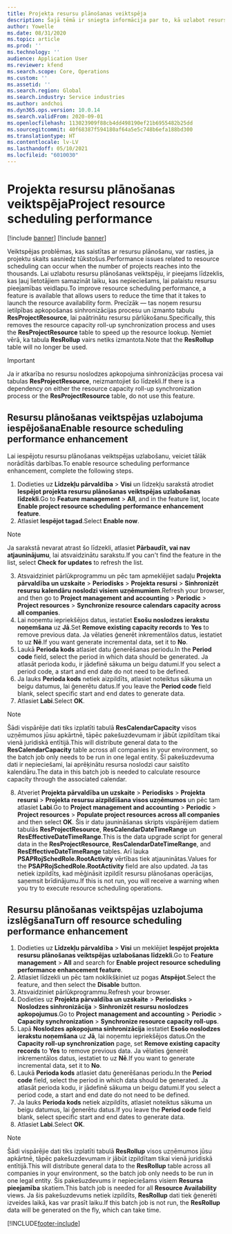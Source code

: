 ```yaml
---
title: Projekta resursu plānošanas veiktspēja
description: Šajā tēmā ir sniegta informācija par to, kā uzlabot resursu plānošanas veiktspēju lielam skaitam projektu.
author: Yowelle
ms.date: 08/31/2020
ms.topic: article
ms.prod: ''
ms.technology: ''
audience: Application User
ms.reviewer: kfend
ms.search.scope: Core, Operations
ms.custom: ''
ms.assetid: ''
ms.search.region: Global
ms.search.industry: Service industries
ms.author: andchoi
ms.dyn365.ops.version: 10.0.14
ms.search.validFrom: 2020-09-01
ms.openlocfilehash: 113023909f88cb4dd498190ef21b6955482b25dd
ms.sourcegitcommit: 40f68387f594180af64a5e5c748b6efa188bd300
ms.translationtype: HT
ms.contentlocale: lv-LV
ms.lasthandoff: 05/10/2021
ms.locfileid: "6010030"
---
```

# <a name="project-resource-scheduling-performance"></a><span data-ttu-id="65a19-103">Projekta resursu plānošanas veiktspēja</span><span class="sxs-lookup"><span data-stu-id="65a19-103">Project resource scheduling performance</span></span>

[!include [banner](../includes/banner.md)]
[!include [banner](../includes/preview-banner.md)]


<span data-ttu-id="65a19-104">Veiktspējas problēmas, kas saistītas ar resursu plānošanu, var rasties, ja projektu skaits sasniedz tūkstošus.</span><span class="sxs-lookup"><span data-stu-id="65a19-104">Performance issues related to resource scheduling can occur when the number of projects reaches into the thousands.</span></span> <span data-ttu-id="65a19-105">Lai uzlabotu resursu plānošanas veiktspēju, ir pieejams līdzeklis, kas ļauj lietotājiem samazināt laiku, kas nepieciešams, lai palaistu resursu pieejamības veidlapu.</span><span class="sxs-lookup"><span data-stu-id="65a19-105">To improve resource scheduling performance, a feature is available that allows users to reduce the time that it takes to launch the resource availability form.</span></span> <span data-ttu-id="65a19-106">Precīzāk — tas noņem resursu ietilpības apkopošanas sinhronizācijas procesu un izmanto tabulu **ResProjectResource**, lai paātrinātu resursu pārlūkošanu.</span><span class="sxs-lookup"><span data-stu-id="65a19-106">Specifically, this removes the resource capacity roll-up synchronization process and uses the **ResProjectResource** table to speed up the resource lookup.</span></span> <span data-ttu-id="65a19-107">Ņemiet vērā, ka tabula **ResRollup** vairs netiks izmantota.</span><span class="sxs-lookup"><span data-stu-id="65a19-107">Note that the **ResRollup** table will no longer be used.</span></span>

> [!IMPORTANT]
> <span data-ttu-id="65a19-108">Ja ir atkarība no resursu noslodzes apkopojuma sinhronizācijas procesa vai tabulas **ResProjectResource**, neizmantojiet šo līdzekli.</span><span class="sxs-lookup"><span data-stu-id="65a19-108">If there is a dependency on either the resource capacity roll-up synchronization process or the **ResProjectResource** table, do not use this feature.</span></span>

## <a name="enable-resource-scheduling-performance-enhancement"></a><span data-ttu-id="65a19-109">Resursu plānošanas veiktspējas uzlabojuma iespējošana</span><span class="sxs-lookup"><span data-stu-id="65a19-109">Enable resource scheduling performance enhancement</span></span>
<span data-ttu-id="65a19-110">Lai iespējotu resursu plānošanas veiktspējas uzlabošanu, veiciet tālāk norādītās darbības.</span><span class="sxs-lookup"><span data-stu-id="65a19-110">To enable resource scheduling performance enhancement, complete the following steps.</span></span>

1. <span data-ttu-id="65a19-111">Dodieties uz **Līdzekļu pārvaldība** > **Visi** un līdzekļu sarakstā atrodiet **Iespējot projekta resursu plānošanas veiktspējas uzlabošanas līdzekli**.</span><span class="sxs-lookup"><span data-stu-id="65a19-111">Go to **Feature management** > **All**, and in the feature list, locate **Enable project resource scheduling performance enhancement feature**.</span></span>
2. <span data-ttu-id="65a19-112">Atlasiet **Iespējot tagad**.</span><span class="sxs-lookup"><span data-stu-id="65a19-112">Select **Enable now**.</span></span>

> [!NOTE]
> <span data-ttu-id="65a19-113">Ja sarakstā nevarat atrast šo līdzekli, atlasiet **Pārbaudīt, vai nav atjauninājumu**, lai atsvaidzinātu sarakstu.</span><span class="sxs-lookup"><span data-stu-id="65a19-113">If you can't find the feature in the list, select **Check for updates** to refresh the list.</span></span>

3. <span data-ttu-id="65a19-114">Atsvaidziniet pārlūkprogrammu un pēc tam apmeklējiet sadaļu **Projekta pārvaldība un uzskaite** > **Periodisks** > **Projekta resursi** > **Sinhronizēt resursu kalendāru noslodzi visiem uzņēmumiem**.</span><span class="sxs-lookup"><span data-stu-id="65a19-114">Refresh your browser, and then go to **Project management and accounting** > **Periodic** > **Project resources** > **Synchronize resource calendars capacity across all companies**.</span></span>
4. <span data-ttu-id="65a19-115">Lai noņemtu iepriekšējos datus, iestatiet **Esošu noslodzes ierakstu noņemšana** uz **Jā**.</span><span class="sxs-lookup"><span data-stu-id="65a19-115">Set **Remove existing capacity records** to **Yes** to remove previous data.</span></span> <span data-ttu-id="65a19-116">Ja vēlaties ģenerēt inkrementālos datus, iestatiet to uz **Nē**.</span><span class="sxs-lookup"><span data-stu-id="65a19-116">If you want generate incremental data, set it to **No**.</span></span>
5. <span data-ttu-id="65a19-117">Laukā **Perioda kods** atlasiet datu ģenerēšanas periodu.</span><span class="sxs-lookup"><span data-stu-id="65a19-117">In the **Period code** field, select the period in which data should be generated.</span></span> <span data-ttu-id="65a19-118">Ja atlasāt perioda kodu, ir jādefinē sākuma un beigu datumi.</span><span class="sxs-lookup"><span data-stu-id="65a19-118">If you select a period code, a start and end date do not need to be defined.</span></span>
6. <span data-ttu-id="65a19-119">Ja lauks **Perioda kods** netiek aizpildīts, atlasiet noteiktus sākuma un beigu datumus, lai ģenerētu datus.</span><span class="sxs-lookup"><span data-stu-id="65a19-119">If you leave the **Period code** field blank, select specific start and end dates to generate data.</span></span>
7. <span data-ttu-id="65a19-120">Atlasiet **Labi**.</span><span class="sxs-lookup"><span data-stu-id="65a19-120">Select **OK**.</span></span>

 > [!NOTE]
 > <span data-ttu-id="65a19-121">Šādi vispārējie dati tiks izplatīti tabulā **ResCalendarCapacity** visos uzņēmumos jūsu apkārtnē, tāpēc pakešuzdevumam ir jābūt izpildītam tikai vienā juridiskā entītijā.</span><span class="sxs-lookup"><span data-stu-id="65a19-121">This will distribute general data to the **ResCalendarCapacity** table across all companies in your environment, so the batch job only needs to be run in one legal entity.</span></span> <span data-ttu-id="65a19-122">Šī pakešuzdevuma dati ir nepieciešami, lai aprēķinātu resursa noslodzi caur saistīto kalendāru.</span><span class="sxs-lookup"><span data-stu-id="65a19-122">The data in this batch job is needed to calculate resource capacity through the associated calendar.</span></span>

8. <span data-ttu-id="65a19-123">Atveriet **Projekta pārvaldība un uzskaite** > **Periodisks** > **Projekta resursi** > **Projekta resursu aizpildīšana visos uzņēmumos** un pēc tam atlasiet **Labi**.</span><span class="sxs-lookup"><span data-stu-id="65a19-123">Go to **Project management and accounting** > **Periodic** > **Project resources** > **Populate project resources across all companies** and then select **OK**.</span></span> <span data-ttu-id="65a19-124">Šis ir datu jaunināšanas skripts vispārējiem datiem tabulās **ResProjectResource**, **ResCalendarDateTimeRange** un **ResEffectiveDateTimeRange**.</span><span class="sxs-lookup"><span data-stu-id="65a19-124">This is the data upgrade script for general data in the **ResProjectResource**, **ResCalendarDateTimeRange**, and **ResEffectiveDateTimeRange** tables.</span></span> <span data-ttu-id="65a19-125">Arī lauka **PSAPRojSchedRole.RootActivity** vērtības tiek atjauninātas.</span><span class="sxs-lookup"><span data-stu-id="65a19-125">Values for the **PSAPRojSchedRole.RootActivity** field are also updated.</span></span> <span data-ttu-id="65a19-126">Ja tas netiek izpildīts, kad mēģināsit izpildīt resursu plānošanas operācijas, saņemsit brīdinājumu.</span><span class="sxs-lookup"><span data-stu-id="65a19-126">If this is not run, you will receive a warning when you try to execute resource scheduling operations.</span></span>
 
## <a name="turn-off-resource-scheduling-performance-enhancement"></a><span data-ttu-id="65a19-127">Resursu plānošanas veiktspējas uzlabojuma izslēgšana</span><span class="sxs-lookup"><span data-stu-id="65a19-127">Turn off resource scheduling performance enhancement</span></span>

1. <span data-ttu-id="65a19-128">Dodieties uz **Līdzekļu pārvaldība** > **Visi** un meklējiet **Iespējot projekta resursu plānošanas veiktspējas uzlabošanas līdzekli**.</span><span class="sxs-lookup"><span data-stu-id="65a19-128">Go to **Feature management** > **All**  and search for **Enable project resource scheduling performance enhancement feature**.</span></span>
2. <span data-ttu-id="65a19-129">Atlasiet līdzekli un pēc tam noklikšķiniet uz pogas **Atspējot**.</span><span class="sxs-lookup"><span data-stu-id="65a19-129">Select the feature, and then select the **Disable** button.</span></span>
3. <span data-ttu-id="65a19-130">Atsvaidziniet pārlūkprogrammu.</span><span class="sxs-lookup"><span data-stu-id="65a19-130">Refresh your browser.</span></span>
4. <span data-ttu-id="65a19-131">Dodieties uz **Projekta pārvaldība un uzskaite** > **Periodisks** > **Noslodzes sinhronizācija** > **Sinhronizēt resursu noslodzes apkopojumus**.</span><span class="sxs-lookup"><span data-stu-id="65a19-131">Go to **Project management and accounting** > **Periodic** > **Capacity synchronization** > **Synchronize resource capacity roll-ups**.</span></span>
5. <span data-ttu-id="65a19-132">Lapā **Noslodzes apkopojuma sinhronizācija** iestatiet **Esošo noslodzes ierakstu noņemšana** uz **Jā**, lai noņemtu iepriekšējos datus.</span><span class="sxs-lookup"><span data-stu-id="65a19-132">On the **Capacity roll-up synchronization** page, set **Remove existing capacity records** to **Yes** to remove previous data.</span></span> <span data-ttu-id="65a19-133">Ja vēlaties ģenerēt inkrementālos datus, iestatiet to uz **Nē**.</span><span class="sxs-lookup"><span data-stu-id="65a19-133">If you want to generate incremental data, set it to **No**.</span></span>
6. <span data-ttu-id="65a19-134">Laukā **Perioda kods** atlasiet datu ģenerēšanas periodu.</span><span class="sxs-lookup"><span data-stu-id="65a19-134">In the **Period code** field, select the period in which data should be generated.</span></span> <span data-ttu-id="65a19-135">Ja atlasāt perioda kodu, ir jādefinē sākuma un beigu datumi.</span><span class="sxs-lookup"><span data-stu-id="65a19-135">If you select a period code, a start and end date do not need to be defined.</span></span>
7. <span data-ttu-id="65a19-136">Ja lauks **Perioda kods** netiek aizpildīts, atlasiet noteiktus sākuma un beigu datumus, lai ģenerētu datus.</span><span class="sxs-lookup"><span data-stu-id="65a19-136">If you leave the **Period code** field blank, select specific start and end dates to generate data.</span></span>
8. <span data-ttu-id="65a19-137">Atlasiet **Labi**.</span><span class="sxs-lookup"><span data-stu-id="65a19-137">Select **OK**.</span></span>

> [!NOTE]
> <span data-ttu-id="65a19-138">Šādi vispārējie dati tiks izplatīti tabulā **ResRollup** visos uzņēmumos jūsu apkārtnē, tāpēc pakešuzdevumam ir jābūt izpildītam tikai vienā juridiskā entītijā.</span><span class="sxs-lookup"><span data-stu-id="65a19-138">This will distribute general data to the **ResRollup** table across all companies in your environment, so the batch job only needs to be run in one legal entity.</span></span> <span data-ttu-id="65a19-139">Šis pakešuzdevums ir nepieciešams visiem **Resursa pieejamība** skatiem.</span><span class="sxs-lookup"><span data-stu-id="65a19-139">This batch job is needed for all **Resource Availability** views.</span></span> <span data-ttu-id="65a19-140">Ja šis pakešuzdevums netiek izpildīts, **ResRollup** dati tiek ģenerēti izveides laikā, kas var prasīt laiku.</span><span class="sxs-lookup"><span data-stu-id="65a19-140">If this batch job is not run, the **ResRollup** data will be generated on the fly, which can take time.</span></span>


[!INCLUDE[footer-include](../includes/footer-banner.md)]
